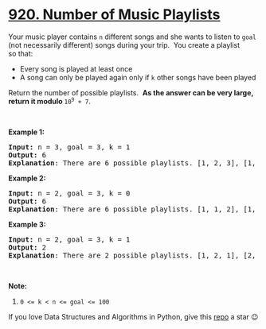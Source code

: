 # [920. Number of Music Playlists][title]

<p>Your music player contains <code>n</code> different songs and she wants to listen to <code>goal</code><strong> </strong>(not necessarily different) songs during your trip.  You create a playlist so that:</p>
<ul>
<li>Every song is played at least once</li>
<li>A song can only be played again only if <code>k</code> other songs have been played</li>
</ul>
<p>Return the number of possible playlists.  <strong>As the answer can be very large, return it modulo </strong><code>10<sup>9</sup> + 7</code>.</p>
<p> </p>



<p><strong>Example 1:</strong></p>
<pre><strong>Input: </strong>n = <span id="example-input-1-1">3</span>, goal = <span id="example-input-1-2">3</span>, k = <span id="example-input-1-3">1</span>
<strong>Output: </strong><span id="example-output-1">6
<strong>Explanation</strong>: </span><span>There are 6 possible playlists. [1, 2, 3], [1, 3, 2], [2, 1, 3], [2, 3, 1], [3, 1, 2], [3, 2, 1].</span>
</pre>

<p><strong>Example 2:</strong></p>
<pre><strong>Input: </strong>n = <span id="example-input-2-1">2</span>, goal = <span id="example-input-2-2">3</span>, k = <span id="example-input-2-3">0</span>
<strong>Output: </strong><span id="example-output-2">6
</span><span id="example-output-1"><strong>Explanation</strong>: </span><span>There are 6 possible playlists. [1, 1, 2], [1, 2, 1], [2, 1, 1], [2, 2, 1], [2, 1, 2], [1, 2, 2]</span>
</pre>

<p><strong>Example 3:</strong></p>
<pre><strong>Input: </strong>n = <span id="example-input-3-1">2</span>, goal = <span id="example-input-3-2">3</span>, k = <span id="example-input-3-3">1</span>
<strong>Output: </strong><span id="example-output-3">2
<strong>Explanation</strong>: </span><span>There are 2 possible playlists. [1, 2, 1], [2, 1, 2]</span>
</pre>


<p> </p>
<p><strong>Note:</strong></p>
<ol>
<li><code>0 &lt;= k &lt; n &lt;= goal &lt;= 100</code></li>
</ol>





If you love Data Structures and Algorithms in Python, give this [repo][me] a star :wink:

[title]: https://leetcode.com/problems/number-of-music-playlists
[me]: https://github.com/bumblebee211196/awesome-python-leetcode